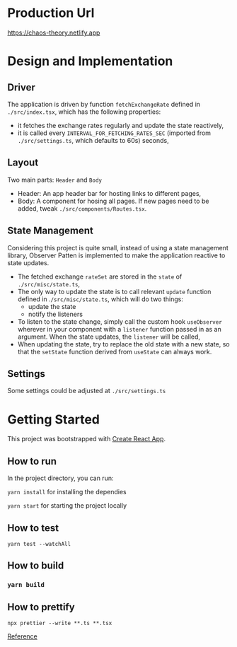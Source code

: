 # Production Url

https://chaos-theory.netlify.app

# Design and Implementation

## Driver

The application is driven by function `fetchExchangeRate` defined in `./src/index.tsx`, which has the following properties:

-   it fetches the exchange rates regularly and update the state reactively,
-   it is called every `INTERVAL_FOR_FETCHING_RATES_SEC` (imported from `./src/settings.ts`, which defaults to 60s) seconds,

## Layout

Two main parts: `Header` and `Body`

-   Header: An app header bar for hosting links to different pages,
-   Body: A component for hosing all pages. If new pages need to be added, tweak `./src/components/Routes.tsx`.

## State Management

Considering this project is quite small, instead of using a state management library, Observer Patten is implemented to make the application reactive to state updates.

-   The fetched exchange `rateSet` are stored in the `state` of `./src/misc/state.ts`,
-   The only way to update the state is to call relevant `update` function defined in .`/src/misc/state.ts`, which will do two things:
    -   update the state
    -   notify the listeners
-   To listen to the state change, simply call the custom hook `useObserver` wherever in your component with a `listener` function passed in as an argument. When the state updates, the `listener` will be called,
-   When updating the state, try to replace the old state with a new state, so that the `setState` function derived from `useState` can always work.

## Settings

Some settings could be adjusted at `./src/settings.ts`

# Getting Started

This project was bootstrapped with [Create React App](https://github.com/facebook/create-react-app).

## How to run

In the project directory, you can run:

`yarn install` for installing the dependies

`yarn start` for starting the project locally

## How to test

`yarn test --watchAll`

## How to build

### `yarn build`

## How to prettify

`npx prettier --write **.ts **.tsx`

[Reference](https://andrebnassis.medium.com/setting-prettier-on-a-react-typescript-project-2021-f9f0d5a1d6b0)
